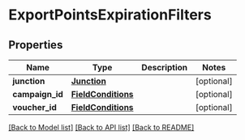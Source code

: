 # ExportPointsExpirationFilters


## Properties
Name | Type | Description | Notes
------------ | ------------- | ------------- | -------------
**junction** | [**Junction**](Junction.md) |  | [optional] 
**campaign_id** | [**FieldConditions**](FieldConditions.md) |  | [optional] 
**voucher_id** | [**FieldConditions**](FieldConditions.md) |  | [optional] 

[[Back to Model list]](../README.md#documentation-for-models) [[Back to API list]](../README.md#documentation-for-api-endpoints) [[Back to README]](../README.md)



